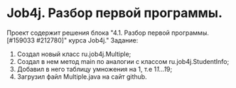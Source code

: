 # Job4j. Разбор первой программы.
Проект содержит решения блока "4.1. Разбор первой программы. [#159033 #212780]" курса Job4j."
Задание:
1. Создал новый класс ru.job4j.Multiple;
2. Создал в нем метод main по аналогии с классом ru.job4j.StudentInfo;
3. Добавил в него таблицу умножения на 1, т.е 1*1...1*9;
4. Загрузил файл Multiple.java на сайт github.